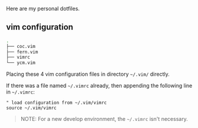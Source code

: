 Here are my personal dotfiles.

## vim configuration

```bash
.
├── coc.vim
├── fern.vim
├── vimrc
└── ycm.vim
```

Placing these 4 vim configuration files in directory `~/.vim/` directly.

If there was a file named `~/.vimrc` already, then appending the following line in `~/.vimrc`:

```vim
" load configuration from ~/.vim/vimrc
source ~/.vim/vimrc
```

> NOTE: For a new develop environment, the `~/.vimrc` isn't necessary.

